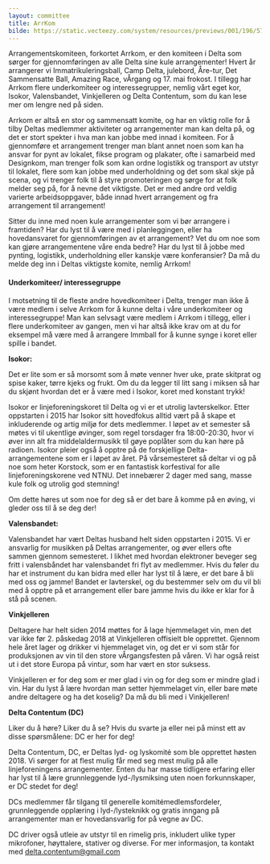 ```yaml
---
layout: committee
title: ArrKom
bilde: https://static.vecteezy.com/system/resources/previews/001/196/579/non_2x/prom-dancing-png.png
---
```

Arrangementskomiteen, forkortet Arrkom, er den komiteen i Delta som sørger for gjennomføringen av alle Delta sine kule arrangementer! Hvert år arrangerer vi Immatrikuleringsball, Camp Delta, julebord, Åre-tur, Det Sammensatte Ball, Amazing Race, vÅrgang og 17. mai frokost. I tillegg har Arrkom flere underkomiteer og interessegrupper, nemlig vårt eget kor, Isokor, Valensbandet, Vinkjelleren og Delta Contentum, som du kan lese mer om lengre ned på siden. 

Arrkom er altså en stor og sammensatt komite, og har en viktig rolle for å tilby Deltas medlemmer aktiviteter og arrangementer man kan delta på, og det er stort spekter i hva man kan jobbe med innad i komiteen. For å gjennomføre et arrangement trenger man blant annet noen som kan ha ansvar for pynt av lokalet, fikse program og plakater, ofte i samarbeid med Designkom, man trenger folk som kan ordne logistikk og transport av utstyr til lokalet, flere som kan jobbe med underholdning og det som skal skje på scena, og vi trenger folk til å styre promoteringen og sørge for at folk melder seg på, for å nevne det viktigste. Det er med andre ord veldig varierte arbeidsoppgaver, både innad hvert arrangement og fra arrangement til arrangement! 

Sitter du inne med noen kule arrangementer som vi bør arrangere i framtiden? Har du lyst til å være med i planleggingen, eller ha hovedansvaret for gjennomføringen av et arrangement? Vet du om noe som kan gjøre arrangementene våre enda bedre? Har du lyst til å jobbe med pynting, logistikk, underholdning eller kanskje være konferansier? Da må du melde deg inn i Deltas viktigste komite, nemlig Arrkom! 

#### **Underkomiteer/ interessegruppe** 

I motsetning til de fleste andre hovedkomiteer i Delta, trenger man ikke å være medlem i selve Arrkom for å kunne delta i våre underkomiteer og interessegruppe! Man kan selvsagt være medlem i Arrkom i tillegg, eller i flere underkomiteer av gangen, men vi har altså ikke krav om at du for eksempel må være med å arrangere Immball for å kunne synge i koret eller spille i bandet.

**Isokor:** 

Det er lite som er så morsomt som å møte venner hver uke, prate skitprat og spise kaker, tørre kjeks og frukt. Om du da legger til litt sang i miksen så har du skjønt hvordan det er å være med i Isokor, koret med konstant trykk! 

Isokor er linjeforeningskoret til Delta og vi er et utrolig lavterskelkor. Etter oppstarten i 2015 har Isokor sitt hovedfokus alltid vært på å skape et inkluderende og artig miljø for dets medlemmer. I løpet av et semester så møtes vi til ukentlige øvinger, som regel torsdager fra 18:00-20:30, hvor vi øver inn alt fra middelaldermusikk til gøye poplåter som du kan høre på radioen. Isokor pleier også å opptre på de forskjellige Delta-arrangementene som er i løpet av året. På vårsemesteret så deltar vi og på noe som heter Korstock, som er en fantastisk korfestival for alle linjeforeningskorene ved NTNU. Det innebærer 2 dager med sang, masse kule folk og utrolig god stemning! 

Om dette høres ut som noe for deg så er det bare å komme på en øving, vi gleder oss til å se deg der! 

**Valensbandet:** 

Valensbandet har vært Deltas husband helt siden oppstarten i 2015. Vi er ansvarlig for musikken på Deltas arrangementer, og øver ellers ofte sammen gjennom semesteret. I likhet med hvordan elektroner beveger seg fritt i valensbåndet har valensbandet fri flyt av medlemmer. Hvis du føler du har et instrument du kan bidra med eller har lyst til å lære, er det bare å bli med oss og jamme! Bandet er lavterskel, og du bestemmer selv om du vil bli med å opptre på et arrangement eller bare jamme hvis du ikke er klar for å stå på scenen. 

**Vinkjelleren** 

Deltagere har helt siden 2014 møttes for å lage hjemmelaget vin, men det var ikke før 2. påskedag 2018 at Vinkjelleren offisielt ble opprettet. Gjennom hele året lager og drikker vi hjemmelaget vin, og det er vi som står for produksjonen av vin til den store vÅrgangsfesten på våren. Vi har også reist ut i det store Europa på vintur, som har vært en stor suksess. 

Vinkjelleren er for deg som er mer glad i vin og for deg som er mindre glad i vin. Har du lyst å lære hvordan man setter hjemmelaget vin, eller bare møte andre deltagere og ha det koselig? Da må du bli med i Vinkjelleren! 

**Delta Contentum (DC)** 

Liker du å høre? Liker du å se? Hvis du svarte ja eller nei på minst ett av disse spørsmålene: DC er her for deg! 

Delta Contentum, DC, er Deltas lyd- og lyskomité som ble opprettet høsten 2018. Vi sørger for at flest mulig får med seg mest mulig på alle linjeforeningens arrangementer. Enten du har masse tidligere erfaring eller har lyst til å lære grunnleggende lyd-/lysmiksing uten noen forkunnskaper, er DC stedet for deg! 

DCs medlemmer får tilgang til generelle komitémedlemsfordeler, grunnleggende opplæring i lyd-/lysteknikk og gratis inngang på arrangementer man er hovedansvarlig for på vegne av DC. 

DC driver også utleie av utstyr til en rimelig pris, inkludert ulike typer mikrofoner, høyttalere, stativer og diverse. For mer informasjon, ta kontakt med [delta.contentum@gmail.com](delta.contentum@gmail.com)